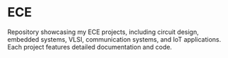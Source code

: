 # ECE
Repository showcasing my ECE projects, including circuit design, embedded systems, VLSI, communication systems, and IoT applications. Each project features detailed documentation and code.
